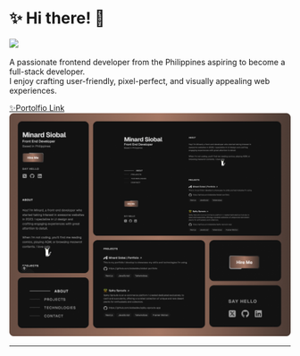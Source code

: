 # ✨ Hi there! 👋

![](https://komarev.com/ghpvc/?username=siobaldev&color=a47764)

<p>A passionate frontend developer from the Philippines aspiring to become a full-stack developer. <br /> I enjoy crafting user-friendly, pixel-perfect, and visually appealing web experiences.</p>

<div>
  <a href="https://www.linkedin.com/in/minard-siobal-dev/">
  ✨Portolfio Link
  </a>
</div>

<img src="images/Porfolio-Bento-Grid.png" width="800px">

---

<!---
br0wnrecluse/br0wnrecluse is a ✨ special ✨ repository because its `README.md` (this file) appears on your GitHub profile.
You can click the Preview link to take a look at your changes.
--->
